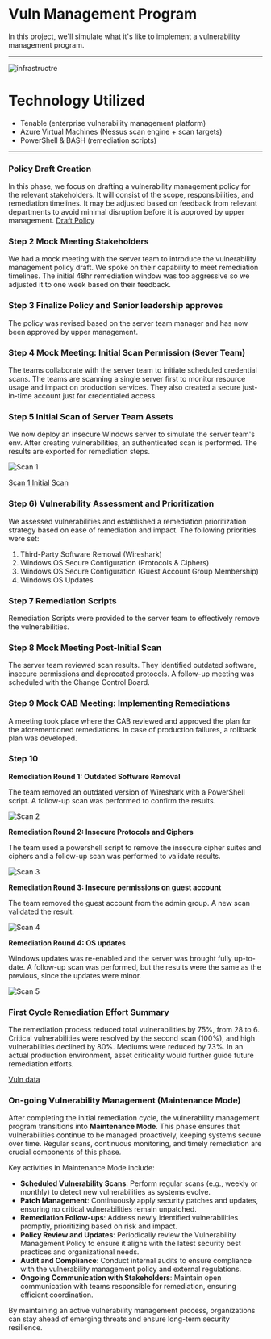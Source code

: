 # Vuln Management Program

In this project, we'll simulate what it's like to implement a vulnerability management program.

---

![infrastructre](./azure-tenable.png)

# Technology Utilized
- Tenable (enterprise vulnerability management platform)
- Azure Virtual Machines (Nessus scan engine + scan targets)
- PowerShell & BASH (remediation scripts)

---

### Policy Draft Creation

In this phase, we focus on drafting a vulnerability management policy for the relevant stakeholders. It will consist of the scope, responsibilities, and remediation timelines. It may be adjusted based on feedback from relevant departments to avoid minimal disruption before it is approved by upper management.
[Draft Policy](./Vulnerability-Management-Policy-Draft.pdf)


### Step 2 Mock Meeting Stakeholders

We had a mock meeting with the server team to introduce the vulnerability management policy draft. We spoke on their capability to meet remediation timelines. The initial 48hr remediation window was too aggressive so we adjusted it to one week based on their feedback.

### Step 3 Finalize Policy and Senior leadership approves

The policy was revised based on the server team manager and has now been approved by upper management.


### Step 4 Mock Meeting: Initial Scan Permission (Sever Team)

The teams collaborate with the server team to initiate scheduled credential scans. The teams are scanning a single server first to monitor resource usage and impact on production services. They also created a secure just-in-time account just for credentialed access.

### Step 5 Initial Scan of Server Team Assets

We now deploy an insecure Windows server to simulate the server team's env. After creating vulnerabilities, an authenticated scan is performed. The results are exported for remediation steps.


![Scan 1](./1st-scan.png.png)

[Scan 1 Initial Scan](./win-server-scan-final-cmunoz-1st-scan.pdf)


### Step 6) Vulnerability Assessment and Prioritization

We assessed vulnerabilities and established a remediation prioritization strategy based on ease of remediation and impact. The following priorities were set:

1. Third-Party Software Removal (Wireshark)
2. Windows OS Secure Configuration (Protocols & Ciphers)
3. Windows OS Secure Configuration (Guest Account Group Membership)
4. Windows OS Updates

### Step 7 Remediation Scripts

Remediation Scripts were provided to the server team to effectively remove the vulnerabilities.


### Step 8 Mock Meeting Post-Initial Scan

The server team reviewed scan results. They identified outdated software, insecure permissions and deprecated protocols. A follow-up meeting was scheduled with the Change Control Board.


### Step 9 Mock CAB Meeting: Implementing Remediations

A meeting took place where the CAB reviewed and approved the plan for the aforementioned remediations. In case of production failures, a rollback plan was developed.

### Step 10

**Remediation Round 1: Outdated Software Removal**

The team removed an outdated version of Wireshark with a PowerShell script. A follow-up scan was performed to confirm the results.

![Scan 2](./2nd-scan.png)


**Remediation Round 2: Insecure Protocols and Ciphers**

The team used a powershell script to remove the insecure cipher suites and ciphers and a follow-up scan was performed to validate results.

![Scan 3](./3rd-scan.png)

**Remediation Round 3: Insecure permissions on guest account**

The team removed the guest account from the admin group. A new scan validated the result.

![Scan 4](./4th-scan.png)

**Remediation Round 4: OS updates**

Windows updates was re-enabled and the server was brought fully up-to-date. A follow-up scan was performed, but the results were the same as the previous, since the updates were minor.

![Scan 5](./5th-scan.png)


### First Cycle Remediation Effort Summary

The remediation process reduced total vulnerabilities by 75%, from 28 to 6. Critical vulnerabilities were resolved by the second scan (100%), and high vulnerabilities declined by 80%. Mediums were reduced by 73%. In an actual production environment, asset criticality would further guide future remediation efforts.  

[Vuln data](./vuln-graph-progession.png)

<!-- [Remediation Data](./Vulnerability-Remediation-Progress.xlsx) -->

### On-going Vulnerability Management (Maintenance Mode)

After completing the initial remediation cycle, the vulnerability management program transitions into **Maintenance Mode**. This phase ensures that vulnerabilities continue to be managed proactively, keeping systems secure over time. Regular scans, continuous monitoring, and timely remediation are crucial components of this phase. 

Key activities in Maintenance Mode include:
- **Scheduled Vulnerability Scans**: Perform regular scans (e.g., weekly or monthly) to detect new vulnerabilities as systems evolve.
- **Patch Management**: Continuously apply security patches and updates, ensuring no critical vulnerabilities remain unpatched.
- **Remediation Follow-ups**: Address newly identified vulnerabilities promptly, prioritizing based on risk and impact.
- **Policy Review and Updates**: Periodically review the Vulnerability Management Policy to ensure it aligns with the latest security best practices and organizational needs.
- **Audit and Compliance**: Conduct internal audits to ensure compliance with the vulnerability management policy and external regulations.
- **Ongoing Communication with Stakeholders**: Maintain open communication with teams responsible for remediation, ensuring efficient coordination.

By maintaining an active vulnerability management process, organizations can stay ahead of emerging threats and ensure long-term security resilience.

